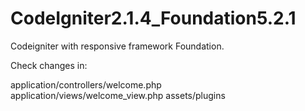 CodeIgniter2.1.4_Foundation5.2.1
================================

Codeigniter with responsive framework Foundation.

Check changes in:

application/controllers/welcome.php <br/>
application/views/welcome_view.php
assets/plugins

